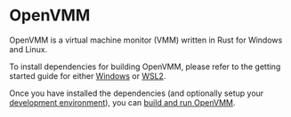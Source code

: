 # OpenVMM

OpenVMM is a virtual machine monitor (VMM) written in Rust for Windows and Linux.

To install dependencies for building OpenVMM, please refer to the getting started
guide for either 
[Windows](../getting_started.md) or [WSL2](../getting_started_wsl.md).

Once you have installed the dependencies (and optionally setup your
[development environment](../ide_setup.md)), you can
[build and run OpenVMM](./build.md).
